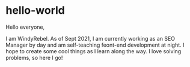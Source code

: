 # hello-world

Hello everyone,

I am WindyRebel. As of Sept 2021, I am currently working as an SEO Manager by day and am self-teaching feont-end development at night. I hope to create some cool things as I learn along the way. I love solving problems, so here I go!
